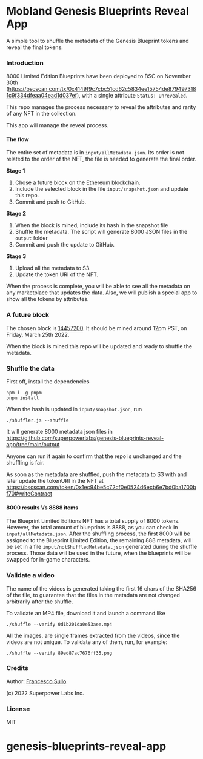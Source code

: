 # Mobland Genesis Blueprints Reveal App

A simple tool to shuffle the metadata of the Genesis Blueprint tokens and reveal the final tokens.

### Introduction

8000 Limited Edition Blueprints have been deployed to BSC on November 30th (https://bscscan.com/tx/0x4149f9c7cbc51cd62c5834ee15754de8794973181c9f334dfeaa04ead1d037ef), with a single attribute `Status: Unrevealed`.

This repo manages the process necessary to reveal the attributes and rarity of any NFT in the collection.

This app will manage the reveal process.

#### The flow

The entire set of metadata is in `input/allMetadata.json`. Its order is not related to the order of the NFT, the file is needed to generate the final order.

**Stage 1**

1. Chose a future block on the Ethereum blockchain. 
2. Include the selected block in the file `input/snapshot.json` and update this repo.
3. Commit and push to GitHub.

**Stage 2**

1. When the block is mined, include its hash in the snapshot file
2. Shuffle the metadata. The script will generate 8000 JSON files in the `output` folder
3. Commit and push the update to GitHub. 

**Stage 3**
1. Upload all the metadata to S3. 
2. Update the token URI of the NFT.

When the process is complete, you will be able to see all the metadata on any marketplace that updates the data. Also, we will publish a special app to show all the tokens by attributes.


### A future block

The chosen block is [14457200](https://etherscan.io/block/14457200). It should be mined around 12pm PST, on Friday, March 25th 2022. 

When the block is mined this repo will be updated and ready to shuffle the metadata.

### Shuffle the data

First off, install the dependencies
``` 
npm i -g pnpm
pnpm install
```

When the hash is updated in `input/snapshot.json`, run
``` 
./shuffler.js --shuffle
```

It will generate 8000 metadata json files in https://github.com/superpowerlabs/genesis-blueprints-reveal-app/tree/main/output

Anyone can run it again to confirm that the repo is unchanged and the shuffling is fair.

As soon as the metadata are shuffled, push the metadata to S3 with and later update the tokenURI in the NFT at https://bscscan.com/token/0x1ec94be5c72cf0e0524d6ecb6e7bd0ba1700bf70#writeContract

#### 8000 results Vs 8888 items

The Blueprint Limited Editions NFT has a total supply of 8000 tokens. However, the total amount of blueprints is 8888, as you can check in `input/allMetadata.json`. After the shuffling process, the first 8000 will be assigned to the Blueprint Limited Edition, the remaining 888 metadata, will be set in a file `input/notShuffledMetadata.json` generated during the shuffle process. Those data will be used in the future, when the blueprints will be swapped for in-game characters. 

### Validate a video

The name of the videos is generated taking the first 16 chars of the SHA256 of the file, to guarantee that the files in the metadata are not changed arbitrarily after the shuffle.

To validate an MP4 file, download it and launch a command like
``` 
./shuffle --verify 0d1b201da0e53aee.mp4
```

All the images, are single frames extracted from the videos, since the videos are not unique. To validate any of them, run, for example:
``` 
./shuffle --verify 89ed87ac7676ff35.png
```


### Credits

Author: [Francesco Sullo](https://github.com/sullof)

(c) 2022 Superpower Labs Inc.

### License
MIT
# genesis-blueprints-reveal-app
